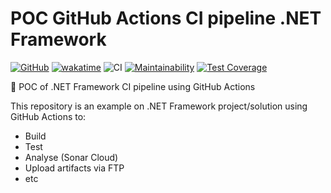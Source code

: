 # POC GitHub Actions CI pipeline .NET Framework

[![GitHub](https://img.shields.io/github/license/GuilhermeStracini/POC-GHActions-CI-NetFramework)](https://github.com/GuilhermeStracini/POC-GHActions-CI-NetFramework)
[![wakatime](https://wakatime.com/badge/github/GuilhermeStracini/POC-GHActions-CI-NetFramework.svg)](https://wakatime.com/badge/github/GuilhermeStracini/POC-GHActions-CI-NetFramework)
![CI](https://github.com/GuilhermeStracini/GitHubActions-CI-NetFramework/workflows/CI/badge.svg?branch=master)
[![Maintainability](https://api.codeclimate.com/v1/badges/83c1d6f45041d9d67d30/maintainability)](https://codeclimate.com/github/GuilhermeStracini/POC-GHActions-CI-NetFramework/maintainability)
[![Test Coverage](https://api.codeclimate.com/v1/badges/83c1d6f45041d9d67d30/test_coverage)](https://codeclimate.com/github/GuilhermeStracini/POC-GHActions-CI-NetFramework/test_coverage)

🔬 POC of .NET Framework CI pipeline using GitHub Actions

This repository is an example on .NET Framework project/solution using GitHub Actions to:

- Build
- Test
- Analyse (Sonar Cloud)
- Upload artifacts via FTP
- etc
